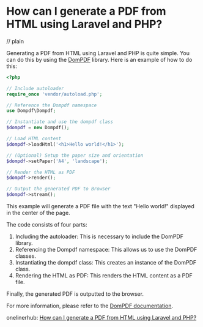 # How can I generate a PDF from HTML using Laravel and PHP?
// plain

Generating a PDF from HTML using Laravel and PHP is quite simple. You can do this by using the [DomPDF](https://github.com/dompdf/dompdf) library. Here is an example of how to do this:

```php
<?php

// Include autoloader
require_once 'vendor/autoload.php';

// Reference the Dompdf namespace
use Dompdf\Dompdf;

// Instantiate and use the dompdf class
$dompdf = new Dompdf();

// Load HTML content
$dompdf->loadHtml('<h1>Hello world!</h1>');

// (Optional) Setup the paper size and orientation
$dompdf->setPaper('A4', 'landscape');

// Render the HTML as PDF
$dompdf->render();

// Output the generated PDF to Browser
$dompdf->stream();
```

This example will generate a PDF file with the text "Hello world!" displayed in the center of the page.

The code consists of four parts:

1. Including the autoloader: This is necessary to include the DomPDF library.
2. Referencing the Dompdf namespace: This allows us to use the DomPDF classes.
3. Instantiating the dompdf class: This creates an instance of the DomPDF class.
4. Rendering the HTML as PDF: This renders the HTML content as a PDF file.

Finally, the generated PDF is outputted to the browser.

For more information, please refer to the [DomPDF documentation](https://github.com/dompdf/dompdf/blob/develop/doc/domdpf.faq.md).

onelinerhub: [How can I generate a PDF from HTML using Laravel and PHP?](https://onelinerhub.com/php-laravel/how-can-i-generate-a-pdf-from-html-using-laravel-and-php)